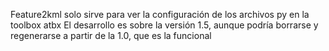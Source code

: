 Feature2kml solo sirve para ver la configuración de los archivos py en la toolbox atbx
El desarrollo es sobre la versión 1.5, aunque podría borrarse y regenerarse a partir de la 1.0, que es la funcional